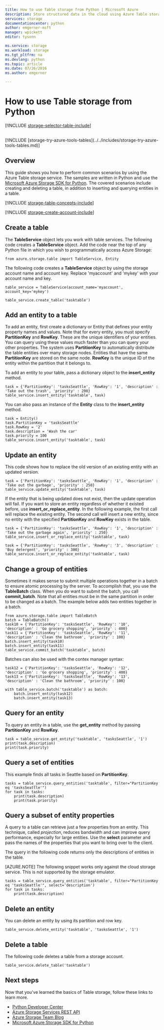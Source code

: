 ```yaml
---
title: How to use Table storage from Python | Microsoft Azure
description: Store structured data in the cloud using Azure Table storage, a NoSQL data store.
services: storage
documentationcenter: python
author: emgerner-msft
manager: wpickett
editor: tysonn

ms.service: storage
ms.workload: storage
ms.tgt_pltfrm: na
ms.devlang: python
ms.topic: article
ms.date: 07/26/2016
ms.author: emgerner

---
```

# How to use Table storage from Python
[!INCLUDE [storage-selector-table-include](../../includes/storage-selector-table-include.md)]

<br/>
[!INCLUDE [storage-try-azure-tools-tables](../../includes/storage-try-azure-tools-tables.md)]

## Overview
This guide shows you how to perform common scenarios by using the Azure Table storage service. The samples are written in Python and use the [Microsoft Azure Storage SDK for Python](https://github.com/Azure/azure-storage-python). The covered scenarios include creating and deleting a table, in addition to inserting and querying entities in a table.

[!INCLUDE [storage-table-concepts-include](../../includes/storage-table-concepts-include.md)]

[!INCLUDE [storage-create-account-include](../../includes/storage-create-account-include.md)]

## Create a table
The **TableService** object lets you work with table services. The
following code creates a **TableService** object. Add the code near
the top of any Python file in which you wish to programmatically access Azure Storage:

    from azure.storage.table import TableService, Entity

The following code creates a **TableService** object by using the storage account name and account key.  Replace 'myaccount' and 'mykey' with your account name and key.

    table_service = TableService(account_name='myaccount', account_key='mykey')

    table_service.create_table('tasktable')

## Add an entity to a table
To add an entity, first create a dictionary or Entity that defines your entity
property names and values. Note that for every entity, you must
specify **PartitionKey** and **RowKey**. These are the unique
identifiers of your entities. You can query using these values much
faster than you can query your other properties. The system uses **PartitionKey** to
automatically distribute the table entities over many storage nodes.
Entities that have the same **PartitionKey** are stored on the same node. **RowKey** is the unique ID of the entity within the partition that it
belongs to.

To add an entity to your table, pass a dictionary object to the **insert\_entity** method.

    task = {'PartitionKey': 'tasksSeattle', 'RowKey': '1', 'description' : 'Take out the trash', 'priority' : 200}
    table_service.insert_entity('tasktable', task)

You can also pass an instance of the **Entity** class to the **insert\_entity** method.

    task = Entity()
    task.PartitionKey = 'tasksSeattle'
    task.RowKey = '2'
    task.description = 'Wash the car'
    task.priority = 100
    table_service.insert_entity('tasktable', task)

## Update an entity
This code shows how to replace the old version of an existing entity with an updated version.

    task = {'PartitionKey': 'tasksSeattle', 'RowKey': '1', 'description' : 'Take out the garbage', 'priority' : 250}
    table_service.update_entity('tasktable', task)

If the entity that is being updated does not exist, then the update
operation will fail. If you want to store an entity
regardless of whether it existed before, use **insert\_or\_replace_entity**.
In the following example, the first call will replace the existing entity. The second call will insert a new entity, since no entity with the specified **PartitionKey** and **RowKey** exists in the table.

    task = {'PartitionKey': 'tasksSeattle', 'RowKey': '1', 'description' : 'Take out the garbage again', 'priority' : 250}
    table_service.insert_or_replace_entity('tasktable', task)

    task = {'PartitionKey': 'tasksSeattle', 'RowKey': '3', 'description' : 'Buy detergent', 'priority' : 300}
    table_service.insert_or_replace_entity('tasktable', task)

## Change a group of entities
Sometimes it makes sense to submit multiple operations together in a
batch to ensure atomic processing by the server. To accomplish that, you
use the **TableBatch** class. When you do want to submit the
batch, you call **commit\_batch**. Note that all entities must be in the same partition in order to be changed as a batch. The example below adds two entities together in a batch.

    from azure.storage.table import TableBatch
    batch = TableBatch()
    task10 = {'PartitionKey': 'tasksSeattle', 'RowKey': '10', 'description' : 'Go grocery shopping', 'priority' : 400}
    task11 = {'PartitionKey': 'tasksSeattle', 'RowKey': '11', 'description' : 'Clean the bathroom', 'priority' : 100}
    batch.insert_entity(task10)
    batch.insert_entity(task11)
    table_service.commit_batch('tasktable', batch)

Batches can also be used with the contex manager syntax:

    task12 = {'PartitionKey': 'tasksSeattle', 'RowKey': '12', 'description' : 'Go grocery shopping', 'priority' : 400}
    task13 = {'PartitionKey': 'tasksSeattle', 'RowKey': '13', 'description' : 'Clean the bathroom', 'priority' : 100}

    with table_service.batch('tasktable') as batch:
        batch.insert_entity(task12)
        batch.insert_entity(task13)


## Query for an entity
To query an entity in a table, use the **get\_entity** method by
passing **PartitionKey** and **RowKey**.

    task = table_service.get_entity('tasktable', 'tasksSeattle', '1')
    print(task.description)
    print(task.priority)

## Query a set of entities
This example finds all tasks in Seattle based on **PartitionKey**.

    tasks = table_service.query_entities('tasktable', filter="PartitionKey eq 'tasksSeattle'")
    for task in tasks:
        print(task.description)
        print(task.priority)

## Query a subset of entity properties
A query to a table can retrieve just a few properties from an entity.
This technique, called *projection*, reduces bandwidth and can improve
query performance, especially for large entities. Use the **select**
parameter and pass the names of the properties that you want to bring over
to the client.

The query in the following code returns only the descriptions of
entities in the table.

[AZURE.NOTE] The following snippet works only against the cloud
storage service. This is not supported by the storage
emulator.

    tasks = table_service.query_entities('tasktable', filter="PartitionKey eq 'tasksSeattle'", select='description')
    for task in tasks:
        print(task.description)

## Delete an entity
You can delete an entity by using its partition and row key.

    table_service.delete_entity('tasktable', 'tasksSeattle', '1')

## Delete a table
The following code deletes a table from a storage account.

    table_service.delete_table('tasktable')

## Next steps
Now that you've learned the basics of Table storage, follow these links
to learn more.

* [Python Developer Center](/develop/python/)
* [Azure Storage Services REST API](http://msdn.microsoft.com/library/azure/dd179355)
* [Azure Storage Team Blog](http://blogs.msdn.com/b/windowsazurestorage/)
* [Microsoft Azure Storage SDK for Python](https://github.com/Azure/azure-storage-python)

[Azure Storage Team blog]: http://blogs.msdn.com/b/windowsazurestorage/
[Microsoft Azure Storage SDK for Python]: https://github.com/Azure/azure-storage-python
